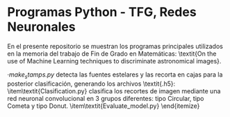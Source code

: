 # Programas Python - TFG, Redes Neuronales

En el presente repositorio se muestran los programas principales utilizados en la memoria del trabajo de Fin de Grado en Matemáticas: \textit{On the use of Machine Learning techniques to discriminate astronomical images}.

·$\mathit{make_stamps.py}$ detecta las fuentes estelares y las recorta en cajas para la posterior clasificación, generando los archivos \textit{.h5}: 
\item\textit{Clasification.py} clasifica los recortes de imagen mediante una red neuronal convolucional en 3 grupos diferentes: tipo Circular, tipo Cometa y tipo Donut.
\item\textit{Evaluate_model.py} 
\end{itemize}
